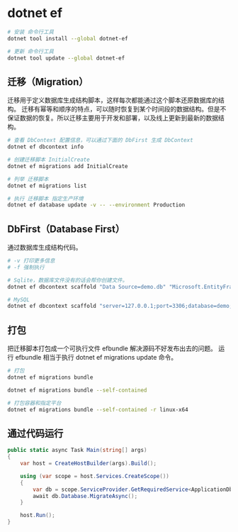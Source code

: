 # dotnet ef

```bash
# 安装 命令行工具
dotnet tool install --global dotnet-ef

# 更新 命令行工具
dotnet tool update --global dotnet-ef
```

## 迁移（Migration）

迁移用于定义数据库生成结构脚本，这样每次都能通过这个脚本还原数据库的结构。
迁移有幂等和顺序的特点，可以随时恢复到某个时间段的数据结构。但是不保证数据的恢复。所以迁移主要用于开发和部署，以及线上更新到最新的数据结构。

```bash
# 查看 DbContext 配置信息，可以通过下面的 DbFirst 生成 DbContext
dotnet ef dbcontext info

# 创建迁移脚本 InitialCreate
dotnet ef migrations add InitialCreate

# 列举 迁移脚本
dotnet ef migrations list

# 执行 迁移脚本 指定生产环境
dotnet ef database update -v -- --environment Production
```

## DbFirst（Database First）

通过数据库生成结构代码。

```bash
# -v 打印更多信息
# -f 强制执行

# Sqlite，数据库文件没有的话会帮你创建文件。
dotnet ef dbcontext scaffold "Data Source=demo.db" "Microsoft.EntityFrameworkCore.Sqlite" --data-annotations --no-onconfiguring -c YourDbContext -o Entities -f -v

# MySQL
dotnet ef dbcontext scaffold "server=127.0.0.1;port=3306;database=demo;uid=root;pwd=password;CharSet=utf8mb4;SslMode=none" "MySql.EntityFrameworkCore" -o Entities --data-annotations --no-onconfiguring -c YourDbContext -f -v
```

## 打包

把迁移脚本打包成一个可执行文件 efbundle 解决源码不好发布出去的问题。
运行 efbundle 相当于执行 dotnet ef migrations update 命令。

```bash
# 打包
dotnet ef migrations bundle

dotnet ef migrations bundle --self-contained

# 打包容器和指定平台
dotnet ef migrations bundle --self-contained -r linux-x64
```

## 通过代码运行

```csharp
public static async Task Main(string[] args)
{
    var host = CreateHostBuilder(args).Build();

    using (var scope = host.Services.CreateScope())
    {
        var db = scope.ServiceProvider.GetRequiredService<ApplicationDbContext>();
        await db.Database.MigrateAsync();
    }

    host.Run();
}
```